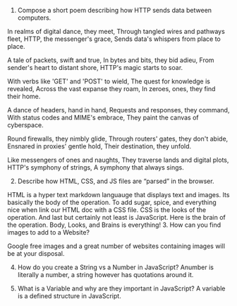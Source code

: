 
1. Compose a short poem describing how HTTP sends data between computers.

In realms of digital dance, they meet,
Through tangled wires and pathways fleet,
HTTP, the messenger's grace,
Sends data's whispers from place to place.

A tale of packets, swift and true,
In bytes and bits, they bid adieu,
From sender's heart to distant shore,
HTTP's magic starts to soar.

With verbs like 'GET' and 'POST' to wield,
The quest for knowledge is revealed,
Across the vast expanse they roam,
In zeroes, ones, they find their home.

A dance of headers, hand in hand,
Requests and responses, they command,
With status codes and MIME's embrace,
They paint the canvas of cyberspace.

Round firewalls, they nimbly glide,
Through routers' gates, they don't abide,
Ensnared in proxies' gentle hold,
Their destination, they unfold.

Like messengers of ones and naughts,
They traverse lands and digital plots,
HTTP's symphony of strings,
A symphony that always sings.

2. Describe how HTML, CSS, and JS files are “parsed” in the browser.

HTML is a hyper text markdown languauge that displays text and images. Its basically the body of the operation. To add sugar, spice, and everything nice when link our HTML doc with a CSS file. CSS is the looks of the operation. And last but certainly not least is JavaScript. Here is the brain of the operation. Body, Looks, and Brains is everything!
3. How can you find images to add to a Website?

Google free images and a great number of websites containing images will be at your disposal.

4. How do you create a String vs a Number in JavaScript? Anumber is literally a number, a string however has quotations around it.

5. What is a Variable and why are they important in JavaScript? A variable is a defined structure in JavaScript.
